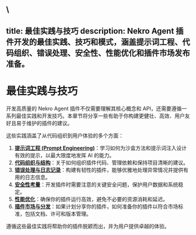 \
---
title: 最佳实践与技巧
description: Nekro Agent 插件开发的最佳实践、技巧和模式，涵盖提示词工程、代码组织、错误处理、安全性、性能优化和插件市场发布准备。
---

# 最佳实践与技巧

开发高质量的 Nekro Agent 插件不仅需要理解其核心概念和 API，还需要遵循一系列最佳实践和开发技巧。本章节将分享一些有助于你构建更健壮、高效、用户友好且易于维护的插件的建议。

这些实践涵盖了从代码组织到用户体验的多个方面：

1.  **[提示词工程 (Prompt Engineering)](./05_best_practices/5.1_prompt_engineering.md)**：学习如何为沙盒方法和提示词注入设计有效的提示，以最大限度地发挥 AI 的能力。
2.  **[代码组织与结构](./05_best_practices/5.2_code_organization.md)**：关于如何组织插件代码、管理依赖和保持项目清晰的建议。
3.  **[错误处理与日志记录](./05_best_practices/5.3_error_handling.md)**：构建有韧性的插件，能够优雅地处理异常情况并提供有用的日志信息。
4.  **[安全性考量](./05_best_practices/5.4_security.md)**：开发插件时需要注意的关键安全问题，保护用户数据和系统稳定。
5.  **[性能优化](./05_best_practices/5.5_performance.md)**：确保你的插件运行高效，避免不必要的资源消耗和延迟。
6.  **[插件市场与分发](./05_best_practices/5.6_marketplace.md)**：如果计划分享你的插件，如何准备你的插件以符合市场标准，包括文档、许可和版本管理。

遵循这些最佳实践将帮助你的插件脱颖而出，并为用户提供卓越的体验。 